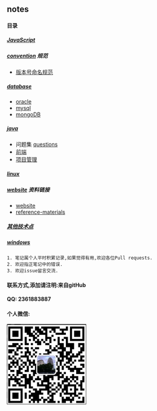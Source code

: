 ## notes
#### 目录

##### [JavaScript](https://github.com/zhuyizhuo/notes/tree/master/JavaScript)

##### [convention](https://github.com/zhuyizhuo/notes/tree/master/convention) 规范

- [版本号命名规范](https://github.com/zhuyizhuo/notes/blob/master/convention/%E7%89%88%E6%9C%AC%E5%8F%B7%E5%91%BD%E5%90%8D%E8%A7%84%E8%8C%83.md)

#####  [database](https://github.com/zhuyizhuo/notes/tree/master/database)

- [oracle](https://github.com/zhuyizhuo/notes/tree/master/database/oracle)
- [mysql](https://github.com/zhuyizhuo/notes/tree/master/database/mysql)
- [mongoDB](https://github.com/zhuyizhuo/notes/blob/master/database/mongoDB.md)

#####  [java](https://github.com/zhuyizhuo/notes/tree/master/java)

- 问题集 [questions](https://github.com/zhuyizhuo/notes/tree/master/java/questions)
- [前端](https://github.com/zhuyizhuo/notes/tree/master/java/%E5%89%8D%E7%AB%AF)
- [项目管理](https://github.com/zhuyizhuo/notes/tree/master/java/%E9%A1%B9%E7%9B%AE%E7%AE%A1%E7%90%86)

##### [linux](https://github.com/zhuyizhuo/notes/tree/master/linux)

##### [website](https://github.com/zhuyizhuo/notes/tree/master/website) 资料链接

- [website](https://github.com/zhuyizhuo/notes/blob/master/website/website.md)
- [reference-materials](https://github.com/zhuyizhuo/notes/blob/master/website/reference-materials.md)

##### [其他技术点](https://github.com/zhuyizhuo/notes/tree/master/others)

##### [windows](https://github.com/zhuyizhuo/notes/tree/master/windows)

```
1. 笔记属个人平时积累记录,如果觉得有用,欢迎各位Pull requests.
2. 欢迎指正笔记中的错误.
3. 欢迎issue留言交流.
```
#### 联系方式,添加请注明:来自gitHub

#### QQ: 2361883887

#### 个人微信:

![二维码](./wechat.png)

